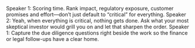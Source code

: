 Speaker 1: Scoring time. Rank impact, regulatory exposure, customer promises and effort—don’t just default to “critical” for everything.
Speaker 2: Yeah, when everything is critical, nothing gets done. Ask what your most skeptical investor would grill you on and let that sharpen the order.
Speaker 1: Capture the due diligence questions right beside the work so the finance or legal follow-ups have a clear home.

